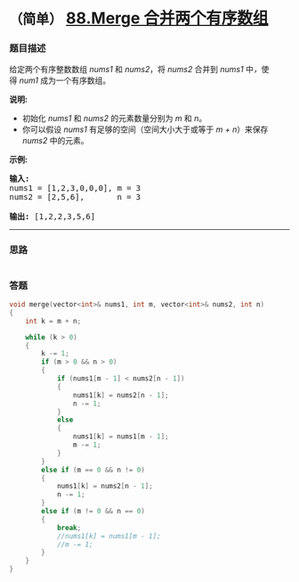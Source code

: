 # `（简单）`  [88.Merge 合并两个有序数组](https://leetcode-cn.com/problems/merge-sorted-array/)

### 题目描述
<p>给定两个有序整数数组&nbsp;<em>nums1 </em>和 <em>nums2</em>，将 <em>nums2 </em>合并到&nbsp;<em>nums1&nbsp;</em>中<em>，</em>使得&nbsp;<em>num1 </em>成为一个有序数组。</p>

<p><strong>说明:</strong></p>

<ul>
	<li>初始化&nbsp;<em>nums1</em> 和 <em>nums2</em> 的元素数量分别为&nbsp;<em>m</em> 和 <em>n</em>。</li>
	<li>你可以假设&nbsp;<em>nums1&nbsp;</em>有足够的空间（空间大小大于或等于&nbsp;<em>m + n</em>）来保存 <em>nums2</em> 中的元素。</li>
</ul>

<p><strong>示例:</strong></p>

<pre><strong>输入:</strong>
nums1 = [1,2,3,0,0,0], m = 3
nums2 = [2,5,6],       n = 3

<strong>输出:</strong>&nbsp;[1,2,2,3,5,6]</pre>

---
### 思路
```

```


### 答题
``` C++
void merge(vector<int>& nums1, int m, vector<int>& nums2, int n) 
{
	int k = m + n;

	while (k > 0)
	{
		k -= 1;
		if (m > 0 && n > 0)
		{
			if (nums1[m - 1] < nums2[n - 1])
			{
				nums1[k] = nums2[n - 1];
				n -= 1;
			}
			else
			{
				nums1[k] = nums1[m - 1];
				m -= 1;
			}
		}
		else if (m == 0 && n != 0)
		{
			nums1[k] = nums2[n - 1];
			n -= 1;
		}
		else if (m != 0 && n == 0)
		{
			break;
			//nums1[k] = nums1[m - 1];
			//m -= 1;
		}
	}
}
``` 